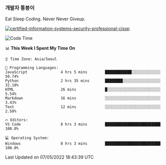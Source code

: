 ### 개발자 통붕이
Eat Sleep Coding.
Never Never Giveup.

[![certified-information-systems-security-professional-cissp](https://user-images.githubusercontent.com/44606727/157613689-acd84ec6-5f8f-4e79-89d9-a8d51f033634.png)](https://www.credly.com/badges/f394a010-85a0-450b-9136-8043af01d71c/public_url)

<!--START_SECTION:waka-->
![Code Time](http://img.shields.io/badge/Code%20Time-0-blue)

📊 **This Week I Spent My Time On** 

```text
⌚︎ Time Zone: Asia/Seoul

💬 Programming Languages: 
JavaScript               4 hrs 5 mins        ████████████░░░░░░░░░░░░░   50.74% 
Python                   2 hrs 35 mins       ████████░░░░░░░░░░░░░░░░░   32.18% 
HTML                     26 mins             █░░░░░░░░░░░░░░░░░░░░░░░░   5.54% 
Markdown                 16 mins             ░░░░░░░░░░░░░░░░░░░░░░░░░   3.43% 
Text                     12 mins             ░░░░░░░░░░░░░░░░░░░░░░░░░   2.58%

🔥 Editors: 
VS Code                  8 hrs 3 mins        █████████████████████████   100.0%

💻 Operating System: 
Windows                  8 hrs 3 mins        █████████████████████████   100.0%

```


 Last Updated on 07/05/2022 18:43:39 UTC
<!--END_SECTION:waka-->
